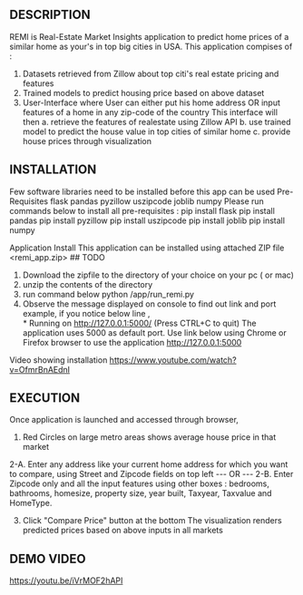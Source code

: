 DESCRIPTION
-----------
REMI is Real-Estate Market Insights application to predict home prices of a similar 
home as your's in top big cities in USA.
This application compises of :
1.  Datasets retrieved from Zillow about top citi's real estate pricing and features
2.  Trained models to predict housing price based on above dataset
3.  User-Interface where User can either put his home address OR input features of a home
    in any zip-code of the country 
    This interface will then 
    a.  retrieve the features of realestate using Zillow API
    b.  use trained model to predict the house value in top cities of similar home
    c.  provide house prices through visualization 

INSTALLATION
------------
Few software libraries need to be installed before this app can be used 
Pre-Requisites 
	flask
	pandas
	pyzillow
	uszipcode
	joblib
	numpy
Please run commands below to install all pre-requisites :
	pip install flask
	pip install pandas
	pip install pyzillow
	pip install uszipcode
	pip install joblib
	pip install numpy
	
Application Install	
This application can be installed using attached ZIP file <remi_app.zip>  ## TODO
1.  Download the zipfile to the directory of your choice on your pc ( or mac) 
2.  unzip the contents of the directory
3.  run command below 
    python <install directory location>/app/run_remi.py
4.  Observe the message displayed on console to find out link and port
    example, if you notice below line ,  
           * Running on http://127.0.0.1:5000/ (Press CTRL+C to quit) 
    The application uses 5000 as default port. Use link below using Chrome or Firefox
    browser to use the application 
    http://127.0.0.1:5000

Video showing installation
https://www.youtube.com/watch?v=OfmrBnAEdnI
   
 

EXECUTION
---------
Once application is launched and accessed through browser,
1.    Red Circles on large metro areas shows average house price in that market

2-A.  Enter any address like your current home address for which you want to compare, 
      using Street and Zipcode fields on top left
       --- OR --- 
2-B.  Enter Zipcode only and all the input features using other boxes : bedrooms, 
      bathrooms, homesize, property size, year built, Taxyear, Taxvalue and HomeType.
       
3.    Click "Compare Price" button at the bottom 
      The visualization renders predicted prices based on above inputs in all markets



DEMO VIDEO
----------
https://youtu.be/iVrMOF2hAPI

 
 
